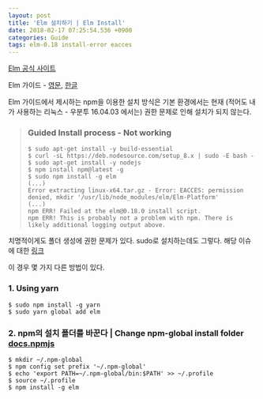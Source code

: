 ```yaml
---
layout: post
title: 'Elm 설치하기 | Elm Install'
date: 2018-02-17 07:25:54.536 +0900
categories: Guide
tags: elm-0.18 install-error eacces
---
```


[Elm 공식 사이트](http://elm-lang.org/)

Elm 가이드 - [영문](https://guide.elm-lang.org/), [한글](https://www.elm-tutorial.org/ko/)

Elm 가이드에서 제시하는 npm을 이용한 설치 방식은 기본 환경에서는 현재 (적어도 내가 사용하는 리눅스 - 우분투 16.04.03 에서는) 권한 문제로 인해 설치가 되지 않는다.

<!--more-->

> ### Guided Install process - Not working
>
>     $ sudo apt-get install -y build-essential
>     $ curl -sL https://deb.nodesource.com/setup_8.x | sudo -E bash -
>     $ sudo apt-get install -y nodejs
>     $ npm install npm@latest -g
>     $ sudo npm install -g elm
>     (...)
>     Error extracting linux-x64.tar.gz - Error: EACCES: permission denied, mkdir '/usr/lib/node_modules/elm/Elm-Platform'
>     (...)
>     npm ERR! Failed at the elm@0.18.0 install script.
>     npm ERR! This is probably not a problem with npm. There is likely additional logging output above.

치명적이게도 폴더 생성에 권한 문제가 있다. sudo로 설치하는데도 그렇다. 해당 이슈에 대한 [링크](https://github.com/elm-lang/elm-platform/issues/215)

이 경우 몇 가지 다른 방법이 있다.

### 1. Using yarn

    $ sudo npm install -g yarn
    $ sudo yarn global add elm

### 2. npm의 설치 폴더를 바꾼다 | Change npm-global install folder [docs.npmjs](https://docs.npmjs.com/getting-started/fixing-npm-permissions)

    $ mkdir ~/.npm-global
    $ npm config set prefix '~/.npm-global'
    $ echo 'export PATH=~/.npm-global/bin:$PATH' >> ~/.profile
    $ source ~/.profile
    $ npm install -g elm
